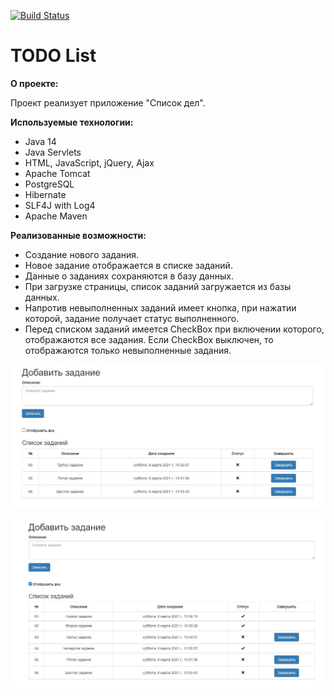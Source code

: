 [![Build Status](https://travis-ci.com/RvDmitry/job4j_todo.svg?branch=master)](https://travis-ci.com/RvDmitry/job4j_todo)
# TODO List 

**О проекте:**

Проект реализует приложение "Список дел".

**Используемые технологии:**

- Java 14
- Java Servlets
- HTML, JavaScript, jQuery, Ajax
- Apache Tomcat
- PostgreSQL
- Hibernate
- SLF4J with Log4
- Apache Maven

**Реализованные возможности:**

- Создание нового задания.
- Новое задание отображается в списке заданий.
- Данные о заданиях сохраняются в базу данных.
- При загрузке страницы, список заданий загружается из базы данных.
- Напротив невыполненных заданий имеет кнопка, при нажатии которой, задание получает статус выполненного.
- Перед списком заданий имеется CheckBox при включении которого, отображаются все задания.
Если CheckBox выключен, то отображаются только невыполненные задания.

![Screenshot](./images/1.jpg)

![Screenshot](./images/2.jpg)